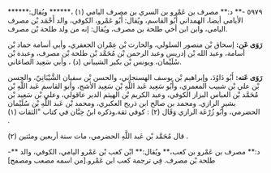 ٥٩٧٩ -** د:** مصرف بن عَمْرو بن السري بن مصرف اليامي (١) ،****** ويُقال:****** الأيامي أيضا، الهمداني أَبُو القاسم، ويُقال: أَبُو عَمْرو، الكوفي، والد أَحْمَد بْن مصرف اليامي، وابن ابن أخي طلحة بن مصرف، ويُقال: إنه من ولد طلحة بْن مصرف.

**رَوَى عَن:** إسحاق بْن منصور السلولي، والحارث بْن عِمْران الجعفري، وأبي أسامة حماد بْن أسامة، وعبد الله بْن إدريس وعبد الرحمن بْن مُحَمَّد بْن طلحة بْن مصرف، وعبدة بْن سُلَيْمان، ويونس بْن بكير الشيباني (د) ، وأبي سَعِيد الصاغاني.

**رَوَى عَنه:** أَبُو دَاوُدَ، وإبراهيم بْن يوسف الهسنجاني، والحسن بْن سفيان الشَّيْبَانِيّ، والحسن بْن علي بْن شبيب المعمري، وأَبُو سَعِيد عَبد اللَّهِ بْن سَعِيد الأشج، وأبو القاسم عَبد اللَّهِ بْن مُحَمَّد بْن العباس البزاز الكوفي، وعبد الكريم بْن الهيثم الدير عاقولي، وعلي بْن سَعِيد بْن بشير الرازي. ومحمد بن صالح ابن ذريح العكبري، ومحمد بْن عَبد اللَّهِ بْن سُلَيْمان الحضرمي، وأَبُو زُرْعَة الرازي وَقَال (٢) : كوفي ثقة.وذكره ابنُ حِبَّان في كتاب "الثقات (١) .

قال مُحَمَّد بْن عَبد اللَّهِ الحضرمي، مات سنة أربعين ومئتين (٢) .

-** د:** مصرف بن عَمْرو بن كعب،** ويُقال:** ابْن كعب بْن عَمْرو اليامي، الكوفي، والد طلحة بْن مصرف. فِي ترجمة كعب ابن عَمْرو.[من اسمه مصعب ومصفح]